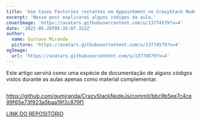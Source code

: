 ```yaml
---
title: 'Use Cases Factories restantes em Appointment no CrazyStack Node.js'
excerpt: 'Nesse post explicarei alguns códigos da aula.'
coverImage: 'https://avatars.githubusercontent.com/u/13774579?v=4'
date: '2022-05-20T05:35:07.322Z'
author:
  name: Gustavo Miranda
  picture: 'https://avatars.githubusercontent.com/u/13774579?v=4'
ogImage:
  url: 'https://avatars.githubusercontent.com/u/13774579?v=4'
---
```

Este artigo servirá como uma espécie de documentação de alguns códigos vistos durante as aulas apenas como material complementar.

```typescript

``` 
https://github.com/gumiranda/CrazyStackNodeJs/commit/bbc9b5ee7c4ce99f65e73f923a5baa19f2c879f1


[LINK DO REPOSITÓRIO](https://github.com/gumiranda/CrazyStackNodeJs)
